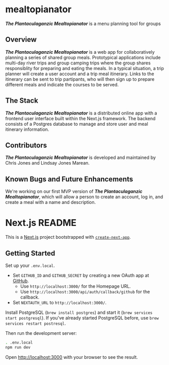 # mealtopianator
***The Plantaculaganzic Mealtopianator*** is a menu planning tool for groups

## Overview
***The Plantaculaganzic Mealtopianator*** is a web app for collaboratively planning a series of shared group meals. Prototypical applications include multi-day river trips and group camping trips where the group shares responsiblity for preparing and eating the meals. In a typical situation, a trip planner will create a user account and a trip meal itinerary. Links to the itinerary can be sent to trip partipants, who will then sign up to prepare different meals and indicate the courses to be served. 

## The Stack
***The Plantaculaganzic Mealtopianator*** is a distributed online app with a frontend user interface built within the Next.js framework. The backend consists of a Postgres database to manage and store user and meal itinerary information. 

## Contributors
***The Plantaculaganzic Mealtopianator*** is developed and maintained by Chris Jones and Lindsay Jones Marean. 

## Known Bugs and Future Enhancements
We're working on our first MVP version of ***The Plantaculaganzic Mealtopianator***, which will allow a person to create an account, log in, and create a meal with a name and description.

# Next.js README

This is a [Next.js](https://nextjs.org/) project bootstrapped with [`create-next-app`](https://github.com/vercel/next.js/tree/canary/packages/create-next-app).

## Getting Started

Set up your `.env.local`.
- Set `GITHUB_ID` and `GITHUB_SECRET` by creating a new OAuth app at [GitHub](https://github.com/settings/developers).
    - Use `http://localhost:3000/` for the Homepage URL.
    - Use `http://localhost:3000/api/auth/callback/github` for the callback.
- Set `NEXTAUTH_URL` to `http://localhost:3000/`.

Install PostgreSQL (`brew install postgres`) and start it (`brew services start postgresql`). If you've already started PostgreSQL before, use `brew services restart postresql`.

Then run the development server:

```bash
. .env.local
npm run dev
```

Open [http://localhost:3000](http://localhost:3000) with your browser to see the result.
